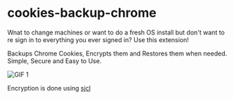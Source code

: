 # cookies-backup-chrome
Wnat to change machines or want to do a fresh OS install but don't want to re sign in to everything you ever signed in? Use this extension!

Backups Chrome Cookies, Encrypts them and Restores them when needed. Simple, Secure and Easy to Use.

![GIF 1](https://imgur.com/bT5xUxi.gif)

Encryption is done using [sjcl](https://bitwiseshiftleft.github.io/sjcl/)